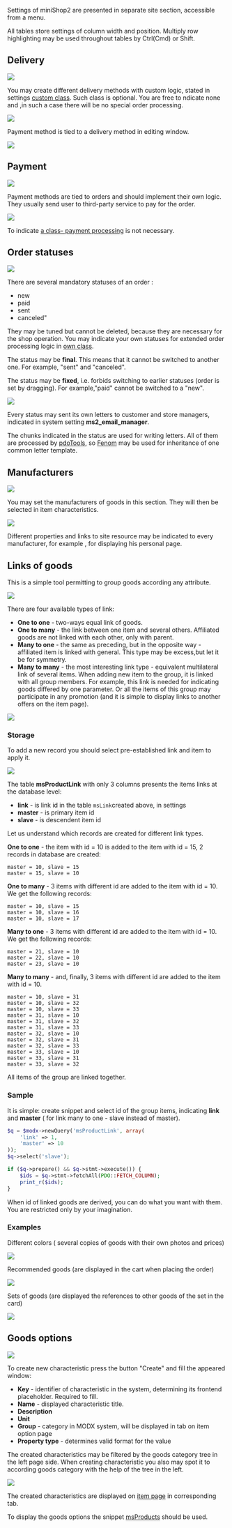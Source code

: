 Settings of miniShop2 are presented in separate site section, accessible from a menu.

All tables store settings of column width and position.
Multiply row highlighting may be used throughout tables by Ctrl(Cmd) or Shift.

## Delivery

[![](https://file.modx.pro/files/0/3/d/03d43063bc5f0c15e2b59e7c75c646fbs.jpg)](https://file.modx.pro/files/0/3/d/03d43063bc5f0c15e2b59e7c75c646fb.png)

You may create different delivery methods with custom logic, stated in settings  [custom class][1].
Such class is optional. You are free to ndicate none and ,in such a case there will be no special order processing.

[![](https://file.modx.pro/files/e/d/5/ed56f7ddd5f45402442370885078d8a1s.jpg)](https://file.modx.pro/files/e/d/5/ed56f7ddd5f45402442370885078d8a1.png)

Payment method is tied to a delivery method in editing window.

[![](https://file.modx.pro/files/4/0/1/401f530864705bedb8bacb417db211das.jpg)](https://file.modx.pro/files/4/0/1/401f530864705bedb8bacb417db211da.png)

## Payment

[![](https://file.modx.pro/files/c/6/c/c6c4bb3c3a12ef7d3e94e15270eb59c8s.jpg)](https://file.modx.pro/files/c/6/c/c6c4bb3c3a12ef7d3e94e15270eb59c8.png)

Payment methods are tied to orders and should implement their own logic.
They usually send user to third-party service to pay for the order.

[![](https://file.modx.pro/files/c/a/0/ca0834e0e7b9154a9ae99593258bb400s.jpg)](https://file.modx.pro/files/c/a/0/ca0834e0e7b9154a9ae99593258bb400.png)

To indicate [a class- payment processing][6] is not necessary.

## Order statuses

[![](https://file.modx.pro/files/d/9/9/d992c108a175a6a63f20430d7a733725s.jpg)](https://file.modx.pro/files/d/9/9/d992c108a175a6a63f20430d7a733725.png)

There are several mandatory statuses of an order :

* new
* paid
* sent
* canceled"

They may be tuned but cannot be deleted, because they are necessary for the shop operation.
You may indicate your own statuses for extended order processing logic in [own class][2].

The status may be **final**. This means that it cannot be switched to another one.
For example, "sent" and "canceled".

The status may be **fixed**, i.e. forbids switching to earlier statuses (order is set by dragging).
For example,"paid" cannot be switched to a "new".

[![](https://file.modx.pro/files/3/b/d/3bd18550d15892a08eca767daa51036ds.jpg)](https://file.modx.pro/files/3/b/d/3bd18550d15892a08eca767daa51036d.png)

Every status may sent its own letters to customer and store managers, indicated in system setting **ms2_email_manager**.

The chunks indicated in the status are used for writing letters.
All of them are processed by [pdoTools][3], so [Fenom][4] may be used for inheritance of one common letter template.

## Manufacturers

[![](https://file.modx.pro/files/c/b/5/cb518b8ffa89e7aec3f4d794106b7f44s.jpg)](https://file.modx.pro/files/c/b/5/cb518b8ffa89e7aec3f4d794106b7f44.png)

You may set the manufacturers of goods in this section. They will then be selected in item characteristics.

[![](https://file.modx.pro/files/c/e/2/ce250f7e7270ba124ecb10c2da71fa70s.jpg)](https://file.modx.pro/files/c/e/2/ce250f7e7270ba124ecb10c2da71fa70.png)

Different properties and links to site resource may be indicated to every manufacturer, for example , for displaying his personal page.

## Links of goods

This is a simple tool permitting to group goods according any attribute.

[![](https://file.modx.pro/files/3/d/1/3d1110c391487d2eb6142a90b8abd1das.jpg)](https://file.modx.pro/files/3/d/1/3d1110c391487d2eb6142a90b8abd1da.png)

There are four available types of link:

* **One to one** - two-ways equal  link of goods.
* **One to many** - the link between one item and several others. Affiliated goods are not linked with each other, only with parent.
* **Many to one** - the same as preceding, but in the opposite way - affiliated item is linked with general. This type may be excess,but let it be for symmetry.
* **Many to many** - the most interesting link type - equivalent multilateral link of several items. When adding new item to the group, it is linked with all group members.
For example, this link is needed for indicating goods differed by one parameter.
Or all the items of this group may participate in any promotion (and it is simple to display links to another offers on the item page).

[![](https://file.modx.pro/files/0/a/8/0a8e6b14d03e9cd7aeac8a7f671de6b4s.jpg)](https://file.modx.pro/files/0/a/8/0a8e6b14d03e9cd7aeac8a7f671de6b4.png)

### Storage

To add a new record you should select pre-established link and item to apply it.

[![](https://file.modx.pro/files/5/7/e/57e122559c34bd8cbb1c3e30963d0a87s.jpg)](https://file.modx.pro/files/5/7/e/57e122559c34bd8cbb1c3e30963d0a87.png)

The table **msProductLink** with only 3 columns presents the items links at the database level:
* **link** - is link id in the table `msLink`created above, in settings
* **master** - is primary item id
* **slave** - is descendent item id

Let us understand which records are created for different link types.

**One to one** - the item with id = 10 is added to the item with id = 15,  2 records in database are created:

```
master = 10, slave = 15
master = 15, slave = 10
```

**One to many** -  3 items with different id are added to the item with id = 10. We get the following records:

```
master = 10, slave = 15
master = 10, slave = 16
master = 10, slave = 17
```

**Many to one** -  3 items with different id are added to the item with id = 10. We get the following records:

```
master = 21, slave = 10
master = 22, slave = 10
master = 23, slave = 10
```

**Many to many** - and, finally, 3 items with different id are added to the item with id = 10.

```
master = 10, slave = 31
master = 10, slave = 32
master = 10, slave = 33
master = 31, slave = 10
master = 31, slave = 32
master = 31, slave = 33
master = 32, slave = 10
master = 32, slave = 31
master = 32, slave = 33
master = 33, slave = 10
master = 33, slave = 31
master = 33, slave = 32
```

All items of the group are linked together.

### Sample

It is simple: create snippet and select id of the group items, indicating **link** and **master** ( for link many to one - slave instead of master).

```php
$q = $modx->newQuery('msProductLink', array(
    'link' => 1,
    'master' => 10
));
$q->select('slave');

if ($q->prepare() && $q->stmt->execute()) {
    $ids = $q->stmt->fetchAll(PDO::FETCH_COLUMN);
    print_r($ids);
}
```

When id of linked goods are derived, you can do what you want with them. You are restricted only by your imagination.

### Examples

Different colors ( several copies of goods with their own photos and prices)

[![](https://file.modx.pro/files/6/2/2/622ed477f81314619ccb842abb89a9d9s.jpg)](https://file.modx.pro/files/6/2/2/622ed477f81314619ccb842abb89a9d9.png)

Recommended goods (are displayed in the cart when placing the order)

[![](https://file.modx.pro/files/2/7/a/f/7afaeb1b0785680df6bd64466e3fa798_thumb.png)](https://file.modx.pro/files/2/7/a/f/7afaeb1b0785680df6bd64466e3fa798.png)

Sets of goods (are displayed the references to other goods of the set in the card)

[![](https://file.modx.pro/files/8/5/d/85dc782cee8d7e85dc02770b01cfe849s.jpg)](https://file.modx.pro/files/8/5/d/85dc782cee8d7e85dc02770b01cfe849.png)

## Goods options

[![](https://file.modx.pro/files/0/b/1/0b15183d616799496b2a24cec43106c9s.jpg)](https://file.modx.pro/files/0/b/1/0b15183d616799496b2a24cec43106c9.png)

To create new characteristic press the button "Create" and fill the appeared window:
* **Key** - identifier of characteristic in the system, determining its frontend placeholder. Required to fill.
* **Name** -  displayed characteristic title.
* **Description**
* **Unit**
* **Group** - category in MODX system, will be displayed in tab on item option page
* **Property type** - determines valid format for the value

The created characteristics may be filtered by the goods category tree in the left page side.
When creating characteristic you also may spot it to according goods category with the help of the tree in the left.

[![](https://file.modx.pro/files/e/c/6/ec68f57c854c4a7f0057c94d85ba62d0s.jpg)](https://file.modx.pro/files/e/c/6/ec68f57c854c4a7f0057c94d85ba62d0.png)

The created characteristics are displayed on [item page][5] in corresponding tab.

To display the goods options the snippet [msProducts][7] should be used.

[1]: /en/components/minishop2/03_Development/03_Services/03_Delivery.md
[2]: /en/components/minishop2/03_Development/03_Services/02_Order.md
[3]: /en/components/01_pdoTools
[4]: /en/components/01_pdoTools/03_Parser.md
[5]: /en/components/minishop2/01_Interface/02_Item.md
[6]: /en/components/minishop2/03_Development/03_Services/04_Payment.md
[7]: /en/components/minishop2/02_Snippets/01_msProducts.md
